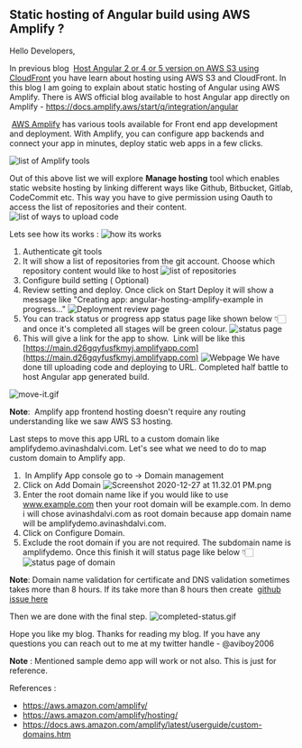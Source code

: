 ## Static hosting of Angular build using AWS Amplify ?

Hello Developers, 

In previous blog  [Host Angular 2 or 4 or 5 version on AWS S3 using CloudFront](https://www.internetkatta.com/host-angular-2-or-4-or-5-version-in-aws-s3-using-cloudfront) you have learn about hosting using AWS S3 and CloudFront. In this blog I am going to explain about static hosting of Angular using AWS Amplify. There is AWS official blog available to host Angular app directly on Amplify - https://docs.amplify.aws/start/q/integration/angular

 [AWS Amplify](https://aws.amazon.com/amplify/) has various tools available for Front end app development and deployment. With Amplify, you can configure app backends and connect your app in minutes, deploy static web apps in a few clicks. 

![list of Amplify tools](https://cdn.hashnode.com/res/hashnode/image/upload/v1609089155585/EZH1pC03T.png)

Out of this above list we will explore **Manage hosting** tool which enables static website hosting by linking different ways like Github, Bitbucket, Gitlab, CodeCommit etc. This way you have to give permission using Oauth to access the list of repositories and their content. 
![list of ways to upload code](https://cdn.hashnode.com/res/hashnode/image/upload/v1609089477504/k22LTtek4.png)

Lets see how its works : 
![how its works](https://cdn.hashnode.com/res/hashnode/image/upload/v1609089854576/7OoCnsGbJ.png)

1. Authenticate git tools 
2. It will show a list of repositories from the git account. Choose which repository content would like to host 
![list of repositories](https://cdn.hashnode.com/res/hashnode/image/upload/v1609090042243/vlxLh29RF.png)
3. Configure build setting ( Optional)
4. Review setting and deploy. Once click on Start Deploy it will show a message like "Creating app: angular-hosting-amplify-example in progress..." 
![Deployment review page](https://cdn.hashnode.com/res/hashnode/image/upload/v1609091010984/MH7i_6pa9.png)
5. You can track status or progress app status page like shown below 👇🏻 and once it's completed all stages will be green colour. 
![status page](https://cdn.hashnode.com/res/hashnode/image/upload/v1609091232376/KTEutRF1a.png)
6. This will give a link for the app to show.  Link will be like this [https://main.d26gqyfusfkmyj.amplifyapp.com](https://main.d26gqyfusfkmyj.amplifyapp.com) 
![Webpage](https://cdn.hashnode.com/res/hashnode/image/upload/v1609091379084/919c6zwXY.png)
We have done till uploading code and deploying to URL. Completed half battle to host Angular app generated build. 

![move-it.gif](https://cdn.hashnode.com/res/hashnode/image/upload/v1609091481619/Qc3CYsF5p.gif)

**Note**:  Amplify app frontend hosting doesn't require any routing understanding like we saw AWS S3 hosting. 

Last steps to move this app URL to a custom domain like amplifydemo.avinashdalvi.com. Let's see what we need to do to map custom domain to Amplify app. 
1.  In Amplify App console go to -> Domain management 
2. Click on Add Domain 
![Screenshot 2020-12-27 at 11.32.01 PM.png](https://cdn.hashnode.com/res/hashnode/image/upload/v1609092133540/YQ9bY54da.png)
3. Enter the root domain name like if you would like to use www.example.com then your root domain will be example.com. In demo i will chose avinashdalvi.com as root domain because app domain name will be amplifydemo.avinashdalvi.com.
4. Click on Configure Domain.
5. Exclude the root domain if you are not required. The subdomain name is amplifydemo. Once this finish it will status page like below 👇🏻
![status page of domain](https://cdn.hashnode.com/res/hashnode/image/upload/v1609092455056/6SpRRlvvl.png)

**Note**: Domain name validation for certificate and DNS validation sometimes takes more than 8 hours. If its take more than 8 hours then create  [github issue here](https://github.com/aws-amplify/amplify-console/issues/new?body=%0A**App%20Id**:%20d26gqyfusfkmyj%0A**Region**:%20us-east-1%0A**Step**:%20SSL%20configuration%0A**Status**:%20Running%0A%0A%3E**Note**:%20Do%20not%20include%20information%20that%20is%20sensitive%20in%20nature%20such%20as%20your%20domain%20name,%20company%20etc.%0A%0A**Issue/question**%0AA%20clear%20and%20concise%20description%20of%20what%20the%20issue/question%20is.%0A%0A**Error%20message**%0AIf%20there%20is%20an%20error%20message,%20please%20include%20it%20here.%20%0A**Note**:%20Be%20sure%20to%20check%20the%20message%20for%20sensitive%20information.%20%0A%0A**Additional%20information**%0APlease%20add%20any%20other%20relevant%20information.%20Please%20feel%20free%20to%20include%20screenshots.%0A%0A&labels=Custom%20domain&template=domain_issue.md&title=SSL%20configuration%20is%20Running%20-%20[BRIEF%20DESCRIPTION])  

Then we are done with the final step. 
![completed-status.gif](https://cdn.hashnode.com/res/hashnode/image/upload/v1609093190381/GiOtiG-JH.gif)

Hope you like my blog. Thanks for reading my blog. If you have any questions you can reach out to me at my twitter handle - @aviboy2006

**Note** : Mentioned sample demo app will work or not also. This is just for reference. 

References : 
- https://aws.amazon.com/amplify/
- https://aws.amazon.com/amplify/hosting/
- https://docs.aws.amazon.com/amplify/latest/userguide/custom-domains.htm